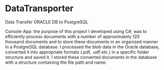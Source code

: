 # DataTransporter
Data Transfer ORACLE DB to PostgreSQL

Console App: the purpose of this project I developed using C#, was to
efficiently process documents with a number of approximately 120 thousand documents
and to store these documents in an organized manner in a PostgreSQL database. I
processed the blob data in the Oracle database, converted it into appropriate formats
(.pdf, .udf etc.) in a specific folder structure and saved it. I stored these converted documents
in the database with a structure containing the file path and name.

